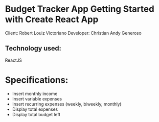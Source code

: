 # Budget Tracker App Getting Started with Create React App
Client: Robert Louiz Victoriano
Developer: Christian Andy Generoso

## Technology used:
ReactJS

# Specifications:
- Insert monthly income
- Insert variable expenses
- Insert recurring expenses (weekly, biweekly, monthly)
- Display total expenses
- Display total budget left
